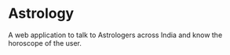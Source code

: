 # Astrology
A web application to talk to Astrologers across India and know the horoscope of the user.
